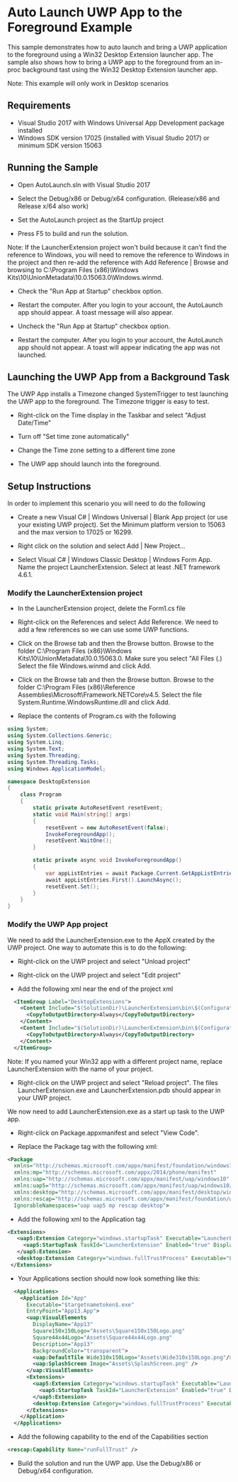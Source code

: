# Auto Launch UWP App to the Foreground Example

This sample demonstrates how to auto launch and bring a UWP application to the foreground using a Win32 Desktop Extension launcher app.
The sample also shows how to bring a UWP app to the foreground from an in-proc background tast using the Win32 Desktop Extension launcher app.

Note: This example will only work in Desktop scenarios

## Requirements

* Visual Studio 2017 with Windows Universal App Development package installed
* Windows SDK version 17025 (installed with Visual Studio 2017) or minimum SDK version 15063

## Running the Sample

* Open AutoLaunch.sln with Visual Studio 2017

* Select the Debug/x86 or Debug/x64 configuration. (Release/x86 and Release x/64 also work)

* Set the AutoLaunch project as the StartUp project

* Press F5 to build and run the solution. 

Note: If the LauncherExtension project won't build because it can't find the reference to Windows, you will need to remove the reference to Windows in the project and then re-add the 
reference with Add Reference | Browse and browsing to C:\Program Files (x86)\Windows Kits\10\UnionMetadata\10.0.15063.0\Windows.winmd.

* Check the "Run App at Startup" checkbox option.

* Restart the computer. After you login to your account, the AutoLaunch app should appear. A toast message will also appear.

* Uncheck the "Run App at Startup" checkbox option.

* Restart the computer. After you login to your account, the AutoLaunch app should not appear. A toast will appear indicating the app was not launched.

## Launching the UWP App from a Background Task

The UWP App installs a Timezone changed SystemTrigger to test launching the UWP app to the foreground. The Timezone trigger is easy to test.

* Right-click on the Time display in the Taskbar and select "Adjust Date/Time"

* Turn off "Set time zone automatically"

* Change the Time zone setting to a different time zone

* The UWP app should launch into the foreground.


##  Setup Instructions

In order to implement this scenario you will need to do the following

* Create a new Visual C# | Windows Universal | Blank App project (or use your existing UWP project). Set the Minimum platform version to 15063 and the max version to 17025 or 16299.

* Right click on the solution and select Add | New Project...

* Select Visual C# | Windows Classic Desktop | Windows Form App. Name the project LauncherExtension. Select at least .NET framework 4.6.1.

###  Modify the LauncherExtension project

* In the LauncherExtension project, delete the Form1.cs file

* Right-click on the References and select Add Reference. We need to add a few references so we can use some UWP functions.

* Click on the Browse tab and then the Browse button. Browse to the folder C:\Program Files (x86)\Windows Kits\10\UnionMetadata\10.0.15063.0. Make sure you select "All Files (*.*) Select the file Windows.winmd and click Add.

* Click on the Browse tab and then the Browse button. Browse to the folder C:\Program Files (x86)\Reference Assemblies\Microsoft\Framework\.NETCore\v4.5. Select the file System.Runtime.WindowsRuntime.dll and click Add.

* Replace the contents of Program.cs with the following

```csharp
using System;
using System.Collections.Generic;
using System.Linq;
using System.Text;
using System.Threading;
using System.Threading.Tasks;
using Windows.ApplicationModel;

namespace DesktopExtension
{
    class Program
    {
        static private AutoResetEvent resetEvent;
        static void Main(string[] args)
        {
            resetEvent = new AutoResetEvent(false);
            InvokeForegroundApp();
            resetEvent.WaitOne();
        }

        static private async void InvokeForegroundApp()
        {
            var appListEntries = await Package.Current.GetAppListEntriesAsync();
            await appListEntries.First().LaunchAsync();
            resetEvent.Set();
        }
    }
}
```

###  Modify the UWP App project

We need to add the LauncherExtension.exe to the AppX created by the UWP project. One way to automate this is to do the following:

* Right-click on the UWP project and select "Unload project"

* Right-click on the UWP project and select "Edit project"

* Add the following xml near the end of the project xml

```xml
  <ItemGroup Label="DesktopExtensions">
    <Content Include="$(SolutionDir)\LauncherExtension\bin\$(Configuration)\LauncherExtension.exe">
      <CopyToOutputDirectory>Always</CopyToOutputDirectory>
    </Content>
    <Content Include="$(SolutionDir)\LauncherExtension\bin\$(Configuration)\LauncherExtension.pdb">
      <CopyToOutputDirectory>Always</CopyToOutputDirectory>
    </Content>
  </ItemGroup>
```

Note: If you named your Win32 app with a different project name, replace LauncherExtension with the name of your project.

* Right-click on the UWP project and select "Reload project". The files LauncherExtension.exe and LauncherExtension.pdb should appear in your UWP project.

We now need to add LauncherExtension.exe as a start up task to the UWP app.

* Right-click on Package.appxmanifest and select "View Code".

* Replace the Package tag with the following xml:

```xml
<Package 
  xmlns="http://schemas.microsoft.com/appx/manifest/foundation/windows10" 
  xmlns:mp="http://schemas.microsoft.com/appx/2014/phone/manifest" 
  xmlns:uap="http://schemas.microsoft.com/appx/manifest/uap/windows10" 
  xmlns:uap5="http://schemas.microsoft.com/appx/manifest/uap/windows10/5" 
  xmlns:desktop="http://schemas.microsoft.com/appx/manifest/desktop/windows10" 
  xmlns:rescap="http://schemas.microsoft.com/appx/manifest/foundation/windows10/restrictedcapabilities" 
  IgnorableNamespaces="uap uap5 mp rescap desktop">
```

* Add the following xml to the Application tag

 ```xml
 <Extensions>
    <uap5:Extension Category="windows.startupTask" Executable="LauncherExtension.exe" EntryPoint="Windows.FullTrustApplication">
      <uap5:StartupTask TaskId="LauncherExtension" Enabled="true" DisplayName="LauncherExtension" />
    </uap5:Extension>
    <desktop:Extension Category="windows.fullTrustProcess" Executable="LauncherExtension.exe" />
  </Extensions>
```

* Your Applications section should now look something like this:

```xml
  <Applications>
    <Application Id="App"
      Executable="$targetnametoken$.exe"
      EntryPoint="App13.App">
      <uap:VisualElements
        DisplayName="App13"
        Square150x150Logo="Assets\Square150x150Logo.png"
        Square44x44Logo="Assets\Square44x44Logo.png"
        Description="App13"
        BackgroundColor="transparent">
        <uap:DefaultTile Wide310x150Logo="Assets\Wide310x150Logo.png"/>
        <uap:SplashScreen Image="Assets\SplashScreen.png" />
      </uap:VisualElements>
      <Extensions>
        <uap5:Extension Category="windows.startupTask" Executable="LauncherExtension.exe" EntryPoint="Windows.FullTrustApplication">
          <uap5:StartupTask TaskId="LauncherExtension" Enabled="true" DisplayName="LauncherExtension" />
        </uap5:Extension>
        <desktop:Extension Category="windows.fullTrustProcess" Executable="LauncherExtension.exe" />
      </Extensions>
    </Application>
  </Applications>
 ```
 
 * Add the following capability to the end of the Capabilities section
 
```xml
<rescap:Capability Name="runFullTrust" />
```

* Build the solution and run the UWP app. Use the Debug/x86 or Debug/x64 configuration.






